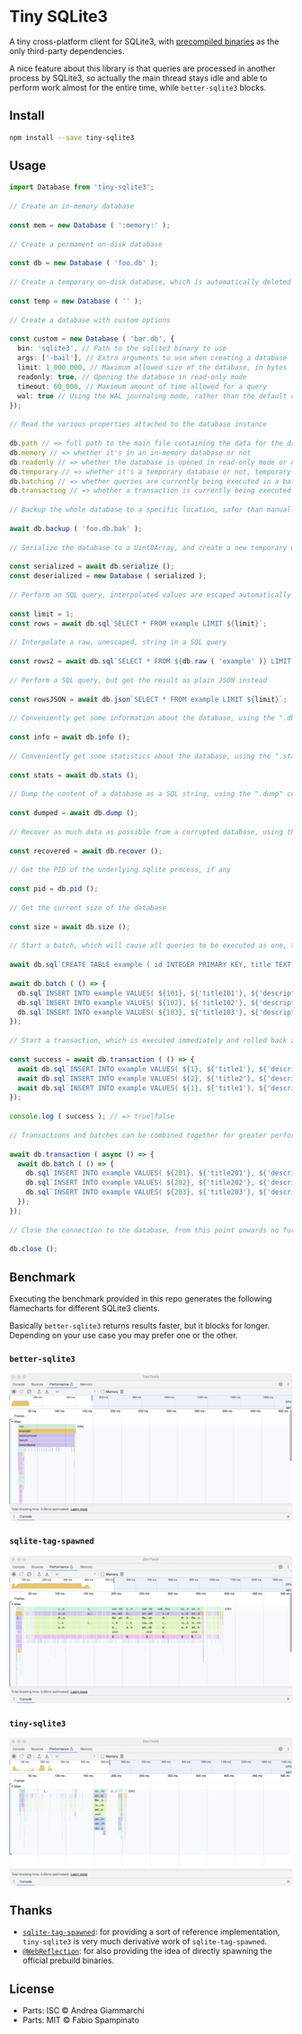 # Tiny SQLite3

A tiny cross-platform client for SQLite3, with [precompiled binaries](https://github.com/fabiospampinato/sqlite3-binaries) as the only third-party dependencies.

A nice feature about this library is that queries are processed in another process by SQLite3, so actually the main thread stays idle and able to perform work almost for the entire time, while `better-sqlite3` blocks.

## Install

```sh
npm install --save tiny-sqlite3
```

## Usage

```ts
import Database from 'tiny-sqlite3';

// Create an in-memory database

const mem = new Database ( ':memory:' );

// Create a permament on-disk database

const db = new Database ( 'foo.db' );

// Create a temporary on-disk database, which is automatically deleted when the database is closed

const temp = new Database ( '' );

// Create a database with custom options

const custom = new Database ( 'bar.db', {
  bin: 'sqlite3', // Path to the sqlite3 binary to use
  args: ['-bail'], // Extra arguments to use when creating a database
  limit: 1_000_000, // Maximum allowed size of the database, in bytes
  readonly: true, // Opening the database in read-only mode
  timeout: 60_000, // Maximum amount of time allowed for a query
  wal: true // Using the WAL journaling mode, rather than the default one
});

// Read the various properties attached to the database instance

db.path // => full path to the main file containing the data for the database, or ":memory:" if it's an in-memory database
db.memory // => whether it's in an in-memory database or not
db.readonly // => whether the database is opened in read-only mode or not
db.temporary // => whether it's a temporary database or not, temporary databases are automatically deleted from disk on close
db.batching // => whether queries are currently being executed in a batch or not
db.transacting // => whether a transaction is currently being executed or not

// Backup the whole database to a specific location, safer than manually coping files

await db.backup ( 'foo.db.bak' );

// Serialize the database to a Uint8Array, and create a new temporary database from that Uint8Array

const serialized = await db.serialize ();
const deserialized = new Database ( serialized );

// Perform an SQL query, interpolated values are escaped automatically

const limit = 1;
const rows = await db.sql`SELECT * FROM example LIMIT ${limit}`;

// Interpolate a raw, unescaped, string in a SQL query

const rows2 = await db.sql`SELECT * FROM ${db.raw ( 'example' )} LIMIT ${limit}`;

// Perform a SQL query, but get the result as plain JSON instead

const rowsJSON = await db.json`SELECT * FROM example LIMIT ${limit}`;

// Conveniently get some information about the database, using the ".dbinfo" command

const info = await db.info ();

// Conveniently get some statistics about the database, using the ".stats" command

const stats = await db.stats ();

// Dump the content of a database as a SQL string, using the ".dump" command

const dumped = await db.dump ();

// Recover as much data as possible from a corrupted database, using the ".recover" command

const recovered = await db.recover ();

// Get the PID of the underlying sqlite process, if any

const pid = db.pid ();

// Get the current size of the database

const size = await db.size ();

// Start a batch, which will cause all queries to be executed as one, their output won't be available

await db.sql`CREATE TABLE example ( id INTEGER PRIMARY KEY, title TEXT, description TEXT )`;

await db.batch ( () => {
  db.sql`INSERT INTO example VALUES( ${101}, ${'title101'}, ${'description101'} )`;
  db.sql`INSERT INTO example VALUES( ${102}, ${'title102'}, ${'description102'} )`;
  db.sql`INSERT INTO example VALUES( ${103}, ${'title103'}, ${'description103'} )`;
});

// Start a transaction, which is executed immediately and rolled back automatically if the function passed to the "transaction" method throws at any point

const success = await db.transaction ( () => {
  await db.sql`INSERT INTO example VALUES( ${1}, ${'title1'}, ${'description1'} )`;
  await db.sql`INSERT INTO example VALUES( ${2}, ${'title2'}, ${'description2'} )`;
  await db.sql`INSERT INTO example VALUES( ${1}, ${'title1'}, ${'description1'} )`; // This will cause the transaction to be rolled back
});

console.log ( success ); // => true|false

// Transactions and batches can be combined together for greater performance

await db.transaction ( async () => {
  await db.batch ( () => {
    db.sql`INSERT INTO example VALUES( ${201}, ${'title201'}, ${'description201'} )`;
    db.sql`INSERT INTO example VALUES( ${202}, ${'title202'}, ${'description202'} )`;
    db.sql`INSERT INTO example VALUES( ${203}, ${'title203'}, ${'description203'} )`;
  });
});

// Close the connection to the database, from this point onwards no further queries can be executed

db.close ();
```

## Benchmark

Executing the benchmark provided in this repo generates the following flamecharts for different SQLite3 clients.

Basically `better-sqlite3` returns results faster, but it blocks for longer. Depending on your use case you may prefer one or the other.

### `better-sqlite3`

![](resources/screenshots/better-sqlite3.png)

### `sqlite-tag-spawned`

![](resources/screenshots/sqlite-tag-spawned.png)

### `tiny-sqlite3`

![](resources/screenshots/tiny-sqlite3.png)

## Thanks

- [`sqlite-tag-spawned`](https://github.com/WebReflection/sqlite-tag-spawned): for providing a sort of reference implementation, `tiny-sqlite3` is very much derivative work of `sqlite-tag-spawned`.
- [`@WebReflection`](https://github.com/WebReflection): for also providing the idea of directly spawning the official prebuild binaries.

## License

- Parts: ISC © Andrea Giammarchi
- Parts: MIT © Fabio Spampinato
